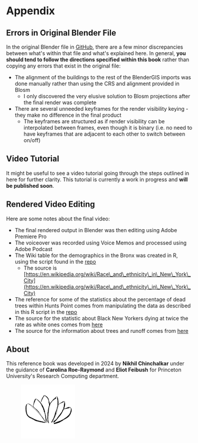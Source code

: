 # Appendix

## Errors in Original Blender File

In the original Blender file in [GitHub](nyc\_trees.blend.zip), there are a few minor discrepancies between what's within that file and what's explained here. In general, **you should tend to follow the directions specified within this book** rather than copying any errors that exist in the original file:

* The alignment of the buildings to the rest of the BlenderGIS imports was done manually rather than using the CRS and alignment provided in Blosm
  * I only discovered the very elusive solution to Blosm projections after the final render was complete
* There are several unneeded keyframes for the render visibility keying - they make no difference in the final product
  * The keyframes are structured as if render visibility can be interpolated between frames, even though it is binary (i.e. no need to have keyframes that are adjacent to each other to switch between on/off)

## Video Tutorial

It might be useful to see a video tutorial going through the steps outlined in here for further clarity. This tutorial is currently a work in progress and **will be published soon**.

## Rendered Video Editing

Here are some notes about the final video:

* The final rendered output in Blender was then editing using Adobe Premiere Pro&#x20;
* The voiceover was recorded using Voice Memos and processed using Adobe Podcast&#x20;
* The Wiki table for the demographics in the Bronx was created in R, using the script found in the [repo](other\_resources/demographics.R)
  * The source is [https://en.wikipedia.org/wiki/Race\_and\_ethnicity\_in\_New\_York\_City](https://en.wikipedia.org/wiki/Race\_and\_ethnicity\_in\_New\_York\_City)
* The reference for some of the statistics about the percentage of dead trees within Hunts Point comes from manipulating the data as described in this R script in the [repo](other\_resources/tree\_analysis.R)
* The source for the statistic about Black New Yorkers dying at twice the rate as white ones comes from [here](https://a816-dohbesp.nyc.gov/IndicatorPublic/data-features/heat-report/)
* The source for the information about trees and runoff comes from [here](https://19january2017snapshot.epa.gov/soakuptherain/soak-rain-trees-help-reduce-runoff\_.html)

## About

This reference book was developed in 2024 by **Nikhil Chinchalkar** under the guidance of **Carolina Roe-Raymond** and **Eliot Feibush** for Princeton University's Research Computing department.

<figure><img src=".gitbook/assets/lotus.png" alt="" width="146"><figcaption></figcaption></figure>

